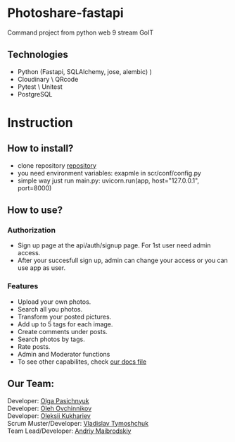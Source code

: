 # Photoshare-fastapi

Command project from python web 9 stream GoIT

## Technologies
* Python (Fastapi, SQLAlchemy, jose, alembic) )
* Cloudinary \ QRcode
* Pytest \ Unitest
* PostgreSQL

# Instruction
  
## How to install?
* clone repository [repository](https://github.com/last-war/photoshare-fastapi)
* you need environment variables: exapmle in scr/conf/config.py
* simple way just run main.py: uvicorn.run(app, host="127.0.0.1", port=8000)
 

## How to use?
### Authorization

* Sign up page at the api/auth/signup page. For 1st user need admin access.
* After your succesfull sign up, admin can change your access or you can use app as user.

### Features

* Upload your own photos.
* Search all you photos.
* Transform your posted pictures.
* Add up to 5 tags for each image.
* Create comments under posts.
* Search photos by tags.
* Rate posts.
* Admin and Moderator functions
* To see other capabilites, check [our docs file](/docs/_build/html/index.html)

## Our Team:
Developer: [Olga Pasichnyuk](https://github.com/olgapasichnyuk)  
Developer: [Oleh Ovchinnikov](https://github.com/xoka-pro)  
Developer: [Oleksii Kukhariev](https://github.com/flatline-code)  
Scrum Muster/Developer: [Vladislav Tymoshchuk](https://github.com/TimVladislav13010)  
Team Lead/Developer: [Andriy Maibrodskiy](https://github.com/last-war)
